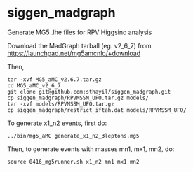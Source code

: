 # siggen_madgraph
Generate MG5 .lhe files for RPV Higgsino analysis 

Download the MadGraph tarball (eg. v2_6_7) from https://launchpad.net/mg5amcnlo/+download 

Then,
```
tar -xvf MG5_aMC_v2.6.7.tar.gz 
cd MG5_aMC_v2_6_7
git clone git@github.com:sthayil/siggen_madgraph.git
cp siggen_madgraph/RPVMSSM_UFO.tar.gz models/
tar -xvf models/RPVMSSM_UFO.tar.gz
cp siggen_madgraph/restrict_iftah.dat models/RPVMSSM_UFO/
```

To generate x1_n2 events, first do:
```
../bin/mg5_aMC generate_x1_n2_3leptons.mg5
```

Then, to generate events with masses mn1, mx1, mn2, do:
```
source 0416_mg5runner.sh x1_n2 mn1 mx1 mn2
```